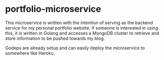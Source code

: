# portfolio-microservice

This microservice is written with the intention of serving as the backend service for my personal portfolio website.
If someone is interested in using this, it is written in Golang and accesses a MongoDB cluster to retrieve and store information to be pushed towards my blog.

Godeps are already setup and can easily deploy the microservice to somewhere like Heroku.
